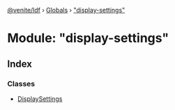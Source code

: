 [@venite/ldf](../README.md) › [Globals](../globals.md) › ["display-settings"](_display_settings_.md)

# Module: "display-settings"

## Index

### Classes

* [DisplaySettings](../classes/_display_settings_.displaysettings.md)
